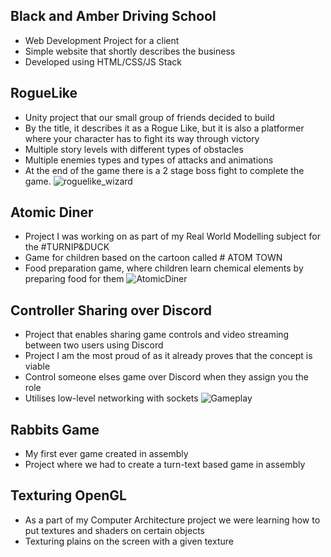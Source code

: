 ## Black and Amber Driving School
- Web Development Project for a client
- Simple website that shortly describes the business
- Developed using HTML/CSS/JS Stack


## RogueLike
- Unity project that our small group of friends decided to build
- By the title, it describes it as a Rogue Like, but it is also a platformer where your character has to fight its way through victory
- Multiple story levels with different types of obstacles
- Multiple enemies types and types of attacks and animations
- At the end of the game there is a 2 stage boss fight to complete the game.
![roguelike_wizard](https://github.com/SasaKuzmanovic/Portfolio/assets/58366797/e4e37d04-bb61-45a4-b6aa-23b4d47ad156)

## Atomic Diner 
- Project I was working on as part of my Real World Modelling subject for the #TURNIP&DUCK
- Game for children based on the cartoon called # ATOM TOWN 
- Food preparation game, where children learn chemical elements by preparing food for them
![AtomicDiner](https://github.com/SasaKuzmanovic/Portfolio/assets/58366797/6e95e448-0b1c-4aaa-bb56-7538fef2591d)

## Controller Sharing over Discord
- Project that enables sharing game controls and video streaming between two users using Discord
- Project I am the most proud of as it already proves that the concept is viable
- Control someone elses game over Discord when they assign you the role
- Utilises low-level networking with sockets
![Gameplay](https://github.com/SasaKuzmanovic/Portfolio/assets/58366797/efae9686-29b7-4fd9-a128-1418e2731d40)


## Rabbits Game 
- My first ever game created in assembly
- Project where we had to create a turn-text based game in assembly

## Texturing OpenGL
- As a part of my Computer Architecture project we were learning how to put textures and shaders on certain objects
- Texturing plains on the screen with a given texture


